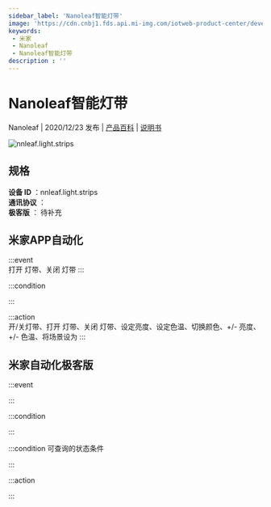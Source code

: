 ```yaml
---
sidebar_label: 'Nanoleaf智能灯带'
image: 'https://cdn.cnbj1.fds.api.mi-img.com/iotweb-product-center/developer_1602842603272UxA3t2ex.png?GalaxyAccessKeyId=AKVGLQWBOVIRQ3XLEW&Expires=9223372036854775807&Signature=eqslr+gMuKaSyM04QcbNHYgmwPQ='
keywords: 
 - 米家
 - Nanoleaf
 - Nanoleaf智能灯带
description : ''
---
```

# Nanoleaf智能灯带

Nanoleaf | 2020/12/23 发布 | [产品百科](https://home.mi.com/webapp/content/baike/product/index.html?model=nnleaf.light.strips/) | [说明书](https://home.mi.com/views/introduction.html?model=nnleaf.light.strips&region=cn)

![nnleaf.light.strips](https://cdn.cnbj1.fds.api.mi-img.com/iotweb-product-center/developer_1602842603272UxA3t2ex.png?GalaxyAccessKeyId=AKVGLQWBOVIRQ3XLEW&Expires=9223372036854775807&Signature=eqslr+gMuKaSyM04QcbNHYgmwPQ=)

## 规格  
> 
**设备 ID** ：nnleaf.light.strips  
**通讯协议** ：  
**极客版**  ： 待补充 


## 米家APP自动化  

:::event  
打开 灯带、关闭 灯带
:::

:::condition  

:::

:::action   
开/关灯带、打开 灯带、关闭 灯带、设定亮度、设定色温、切换颜色、+/- 亮度、+/- 色温、将场景设为
:::

## 米家自动化极客版  

:::event  

:::

:::condition  

:::

:::condition 可查询的状态条件  

:::

:::action  

:::

        
